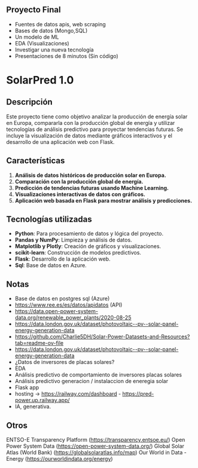 ## Proyecto Final
- Fuentes de datos apis, web scraping
- Bases de datos (Mongo,SQL)
- Un modelo de ML
- EDA (Visualizaciones)
- Investigar una nueva tecnología
- Presentaciones de 8 minutos (Sin código)

# SolarPred 1.0  

## Descripción  
Este proyecto tiene como objetivo analizar la producción de energía solar en Europa, 
compararla con la producción global de energía y utilizar tecnologías de análisis predictivo para proyectar tendencias futuras. 
Se incluye la visualización de datos mediante gráficos interactivos y el desarrollo de una aplicación web con Flask.  

## Características  
1. **Análisis de datos históricos de producción solar en Europa.**  
2. **Comparación con la producción global de energía.**  
3. **Predicción de tendencias futuras usando Machine Learning.**  
4. **Visualizaciones interactivas de datos con gráficos.**  
5. **Aplicación web basada en Flask para mostrar análisis y predicciones.**  


## Tecnologías utilizadas  
- **Python**: Para procesamiento de datos y lógica del proyecto.  
- **Pandas y NumPy**: Limpieza y análisis de datos.  
- **Matplotlib y Plotly**: Creación de gráficos y visualizaciones.  
- **scikit-learn**: Construcción de modelos predictivos.  
- **Flask**: Desarrollo de la aplicación web.
- **Sql**: Base de datos en Azure.


## Notas
-	Base de datos en postgres sql (Azure)
-	https://www.ree.es/es/datos/apidatos (API)
-   https://data.open-power-system-data.org/renewable_power_plants/2020-08-25
-   https://data.london.gov.uk/dataset/photovoltaic--pv--solar-panel-energy-generation-data
-   https://github.com/Charlie5DH/Solar-Power-Datasets-and-Resources?tab=readme-ov-file
-   https://data.london.gov.uk/dataset/photovoltaic--pv--solar-panel-energy-generation-data
-	¿Datos de inversores de placas solares?
-	EDA
-	Análisis predictivo de comportamiento de inversores placas solares
-	Análisis predictivo generacion / instalaccion de eneregia solar
-	Flask app
-	hosting -> https://railway.com/dashboard - https://pred-power.up.railway.app/
-	IA, generativa.

## Otros

ENTSO-E Transparency Platform (https://transparency.entsoe.eu/)
Open Power System Data (https://open-power-system-data.org/)
Global Solar Atlas (World Bank) (https://globalsolaratlas.info/map)
Our World in Data - Energy (https://ourworldindata.org/energy)



